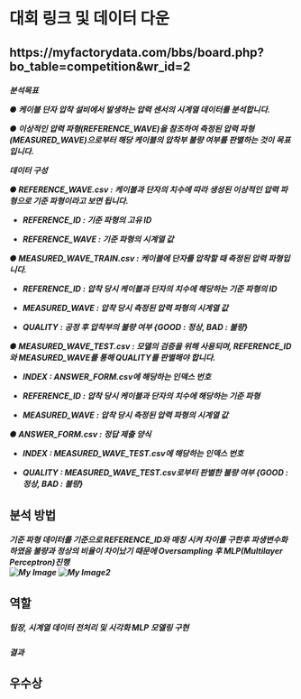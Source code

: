 <h1> 대회 링크 및 데이터 다운 </h1>
<h2> https://myfactorydata.com/bbs/board.php?bo_table=competition&wr_id=2 </h2>
<h5>
  분석목표 

● 케이블 단자 압착 설비에서 발생하는 압력 센서의 시계열 데이터를 분석합니다.

● 이상적인 압력 파형(REFERENCE_WAVE)을 참조하여 측정된 압력 파형(MEASURED_WAVE)으로부터 해당 케이블의 압착부 불량 여부를 판별하는 것이 목표입니다.



데이터 구성

● REFERENCE_WAVE.csv : 케이블과 단자의 치수에 따라 생성된 이상적인 압력 파형으로 기준 파형이라고 보면 됩니다. 

   - REFERENCE_ID : 기준 파형의 고유 ID

   - REFERENCE_WAVE : 기준 파형의 시계열 값 



● MEASURED_WAVE_TRAIN.csv : 케이블에 단자를 압착할 때 측정된 압력 파형입니다.

   - REFERENCE_ID : 압착 당시 케이블과 단자의 치수에 해당하는 기준 파형의 ID

   - MEASURED_WAVE : 압착 당시 측정된 압력 파형의 시계열 값

   - QUALITY : 공정 후 압착부의 불량 여부 {GOOD : 정상, BAD : 불량}



● MEASURED_WAVE_TEST.csv : 모델의 검증을 위해 사용되며, REFERENCE_ID와 MEASURED_WAVE를 통해 QUALITY를 판별해야 합니다.

   - INDEX : ANSWER_FORM.csv에 해당하는 인덱스 번호

   - REFERENCE_ID : 압착 당시 케이블과 단자의 치수에 해당하는 기준 파형

   - MEASURED_WAVE : 압착 당시 측정된 압력 파형의 시계열 값



● ANSWER_FORM.csv : 정답 제출 양식

   - INDEX : MEASURED_WAVE_TEST.csv에 해당하는 인덱스 번호

   - QUALITY : MEASURED_WAVE_TEST.csv로부터 판별한 불량 여부 {GOOD : 정상, BAD : 불량}
  </h5>
  
<h2>분석 방법</h2>

<h5>
기준 파형 데이터를 기준으로 REFERENCE_ID와 매칭 시켜 차이를 구한후 파생변수화 하였음
불량과 정상의 비율이 차이났기 때문에 Oversampling 후 MLP(Multilayer Perceptron)진행
  </br>
   <img src="https://github.com/bidulgi123/2022Gyeongnam-Manufacturing-Data-Analysis-Contest/assets/121657338/1a7338d0-d4ae-463e-900b-83ecf1f264f4" alt="My Image">
   <img src="https://github.com/bidulgi123/2022Gyeongnam-Manufacturing-Data-Analysis-Contest/assets/121657338/1d91d226-eb0f-440f-8e7e-48cad7e6bee8" alt="My Image2">
</h5>
<h2> 역할 </h2>
<h5> 팀장, 시계열 데이터 전처리 및 시각화 MLP 모델링 구현 </h5>

<h5> 결과 </h5>
<h2> 우수상 </h2>
